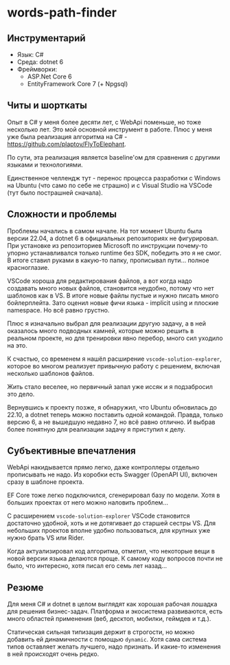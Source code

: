 # words-path-finder
## Инструментарий
- Язык: C#
- Среда: dotnet 6
- Фреймворки:
  - ASP.Net Core 6
  - EntityFramework Core 7 (+ Npgsql)

## Читы и шорткаты
Опыт в C# у меня более десяти лет, с WebApi поменьше, но тоже несколько лет. Это мой основной инструмент в работе. Плюс у меня уже была реализация алгоритма на C# - https://github.com/plaptov/FlyToElephant.

По сути, эта реализация является baseline'ом для сравнения с другими языками и технологиями.

Единственное челлендж тут - перенос процесса разработки с Windows на Ubuntu (что само по себе не страшно) и с Visual Studio на VSCode (тут было пострашней сначала).

## Сложности и проблемы
Проблемы начались в самом начале. На тот момент Ubuntu была версии 22.04, а dotnet 6 в официальных репозиториях не фигурировал. При установке из репозиториев Microsoft по инструкции почему-то упорно устанавливался только runtime без SDK, победить это я не смог. В итоге ставил руками в какую-то папку, прописывал пути... полное красноглазие.

VSCode хороша для редактирования файлов, а вот когда надо создавать много новых файлов, становится неудобно, потому что нет шаблонов как в VS. В итоге новые файлы пустые и нужно писать много бойлерплейта. Зато оценил новые фичи языка - implicit using и плоские namespace. Но всё равно грустно.

Плюс я изначально выбрал для реализации другую задачу, а в ней оказалось много подводных камней, которые можно решить в реальном проекте, но для тренировки явно перебор, много сил уходило на это.

К счастью, со временем я нашёл расширение `vscode-solution-explorer`, которое во многом реализует привычную работу с решением, включая несколько шаблонов файлов.

Жить стало веселее, но первичный запал уже иссяк и я подзабросил это дело.

Вернувшись к проекту позже, я обнаружил, что Ubuntu обновилась до 22.10, а dotnet теперь можно поставить одной командой. Правда, только версию 6, а не вышедшую недавно 7, но всё равно отлично.
И выбрав более понятную для реализации задачу я приступил к делу.

## Субъективные впечатления
WebApi накидывается прямо легко, даже контроллеры отдельно прописывать не надо. Из коробки есть Swagger (OpenAPI UI), включен сразу в шаблоне проекта.

EF Core тоже легко подключился, сгенерировал базу по модели. Хотя в больших проектах от него можно наловить проблем...

С расширением `vscode-solution-explorer` VSCode становится достаточно удобной, хоть и не дотягивает до старшей сестры VS. Для небольших проектов вполне удобно пользоваться, для крупных уже нужно брать VS или Rider.

Когда актуализировал код алгоритма, отметил, что некоторые вещи в новой версии языка делаются проще. К самому коду вопросов почти не было, что интересно, хотя писал его семь лет назад...

## Резюме
Для меня C# и dotnet в целом выглядят как хорошая рабочая лошадка для решения бизнес-задач. Платформа и экосистема развиваются, есть много областей применения (веб, десктоп, мобилки, геймдев и т.д.).

Статическая сильная типизация держит в строгости, но можно добавить ей динамичности с помощью `dynamic`. Хотя сама система типов оставляет желать лучшего, надо признать. И какие-то изменения в ней происходят очень редко.